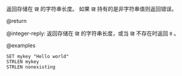 返回存储在 `键` 的字符串长度。
如果 `键` 持有的是非字符串值则返回错误。

@return

@integer-reply: 返回存储在 `键` 的字符串长度，或当 `键` 不存在时返回 `0` 。

@examples

```cli
SET mykey "Hello world"
STRLEN mykey
STRLEN nonexisting
```
